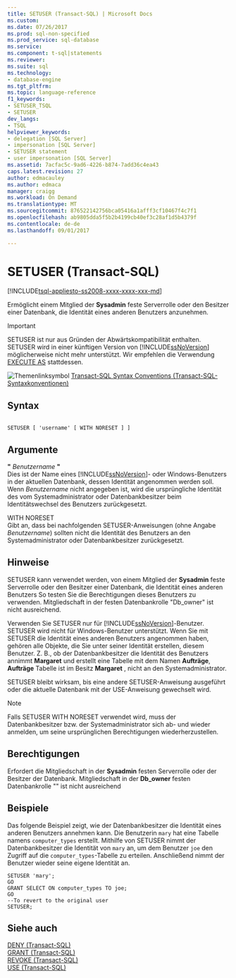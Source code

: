 ```yaml
---
title: SETUSER (Transact-SQL) | Microsoft Docs
ms.custom: 
ms.date: 07/26/2017
ms.prod: sql-non-specified
ms.prod_service: sql-database
ms.service: 
ms.component: t-sql|statements
ms.reviewer: 
ms.suite: sql
ms.technology:
- database-engine
ms.tgt_pltfrm: 
ms.topic: language-reference
f1_keywords:
- SETUSER_TSQL
- SETUSER
dev_langs:
- TSQL
helpviewer_keywords:
- delegation [SQL Server]
- impersonation [SQL Server]
- SETUSER statement
- user impersonation [SQL Server]
ms.assetid: 7acfac5c-9ad6-4226-b874-7add36c4ea43
caps.latest.revision: 27
author: edmacauley
ms.author: edmaca
manager: craigg
ms.workload: On Demand
ms.translationtype: MT
ms.sourcegitcommit: 876522142756bca05416a1afff3cf10467f4c7f1
ms.openlocfilehash: ab9805dda5f5b2b4199cb40ef3c28af1d5b4379f
ms.contentlocale: de-de
ms.lasthandoff: 09/01/2017

---
```

# <a name="setuser-transact-sql"></a>SETUSER (Transact-SQL)
[!INCLUDE[tsql-appliesto-ss2008-xxxx-xxxx-xxx-md](../../includes/tsql-appliesto-ss2008-xxxx-xxxx-xxx-md.md)]

  Ermöglicht einem Mitglied der **Sysadmin** feste Serverrolle oder den Besitzer einer Datenbank, die Identität eines anderen Benutzers anzunehmen.  
  
> [!IMPORTANT]  
>  SETUSER ist nur aus Gründen der Abwärtskompatibilität enthalten. SETUSER wird in einer künftigen Version von [!INCLUDE[ssNoVersion](../../includes/ssnoversion-md.md)] möglicherweise nicht mehr unterstützt. Wir empfehlen die Verwendung [EXECUTE AS](../../t-sql/statements/execute-as-transact-sql.md) stattdessen.  
  
 ![Themenlinksymbol](../../database-engine/configure-windows/media/topic-link.gif "Topic link icon") [Transact-SQL Syntax Conventions (Transact-SQL-Syntaxkonventionen)](../../t-sql/language-elements/transact-sql-syntax-conventions-transact-sql.md)  
  
## <a name="syntax"></a>Syntax  
  
```  
  
SETUSER [ 'username' [ WITH NORESET ] ]   
```  
  
## <a name="arguments"></a>Argumente  
 **"** *Benutzername* **"**  
 Dies ist der Name eines [!INCLUDE[ssNoVersion](../../includes/ssnoversion-md.md)]- oder Windows-Benutzers in der aktuellen Datenbank, dessen Identität angenommen werden soll. Wenn *Benutzername* nicht angegeben ist, wird die ursprüngliche Identität des vom Systemadministrator oder Datenbankbesitzer beim Identitätswechsel des Benutzers zurückgesetzt.  
  
 WITH NORESET  
 Gibt an, dass bei nachfolgenden SETUSER-Anweisungen (ohne Angabe *Benutzername*) sollten nicht die Identität des Benutzers an den Systemadministrator oder Datenbankbesitzer zurückgesetzt.  
  
## <a name="remarks"></a>Hinweise  
 SETUSER kann verwendet werden, von einem Mitglied der **Sysadmin** feste Serverrolle oder den Besitzer einer Datenbank, die Identität eines anderen Benutzers So testen Sie die Berechtigungen dieses Benutzers zu verwenden. Mitgliedschaft in der festen Datenbankrolle "Db_owner" ist nicht ausreichend.  
  
 Verwenden Sie SETUSER nur für [!INCLUDE[ssNoVersion](../../includes/ssnoversion-md.md)]-Benutzer. SETUSER wird nicht für Windows-Benutzer unterstützt. Wenn Sie mit SETUSER die Identität eines anderen Benutzers angenommen haben, gehören alle Objekte, die Sie unter seiner Identität erstellen, diesem Benutzer. Z. B., ob der Datenbankbesitzer die Identität des Benutzers annimmt **Margaret** und erstellt eine Tabelle mit dem Namen **Aufträge**, **Aufträge** Tabelle ist im Besitz **Margaret** , nicht an den Systemadministrator.  
  
 SETUSER bleibt wirksam, bis eine andere SETUSER-Anweisung ausgeführt oder die aktuelle Datenbank mit der USE-Anweisung gewechselt wird.  
  
> [!NOTE]  
>  Falls SETUSER WITH NORESET verwendet wird, muss der Datenbankbesitzer bzw. der Systemadministrator sich ab- und wieder anmelden, um seine ursprünglichen Berechtigungen wiederherzustellen.  
  
## <a name="permissions"></a>Berechtigungen  
 Erfordert die Mitgliedschaft in der **Sysadmin** festen Serverrolle oder der Besitzer der Datenbank. Mitgliedschaft in der **Db_owner** festen Datenbankrolle "" ist nicht ausreichend  
  
## <a name="examples"></a>Beispiele  
 Das folgende Beispiel zeigt, wie der Datenbankbesitzer die Identität eines anderen Benutzers annehmen kann. Die Benutzerin `mary` hat eine Tabelle namens `computer_types` erstellt. Mithilfe von SETUSER nimmt der Datenbankbesitzer die Identität von `mary` an, um dem Benutzer `joe` den Zugriff auf die `computer_types`-Tabelle zu erteilen. Anschließend nimmt der Benutzer wieder seine eigene Identität an.  
  
```  
SETUSER 'mary';  
GO  
GRANT SELECT ON computer_types TO joe;  
GO  
--To revert to the original user  
SETUSER;  
```  
  
## <a name="see-also"></a>Siehe auch  
 [DENY &#40;Transact-SQL&#41;](../../t-sql/statements/deny-transact-sql.md)   
 [GRANT &#40;Transact-SQL&#41;](../../t-sql/statements/grant-transact-sql.md)   
 [REVOKE &#40;Transact-SQL&#41;](../../t-sql/statements/revoke-transact-sql.md)   
 [USE &#40;Transact-SQL&#41;](../../t-sql/language-elements/use-transact-sql.md)  
  
  

